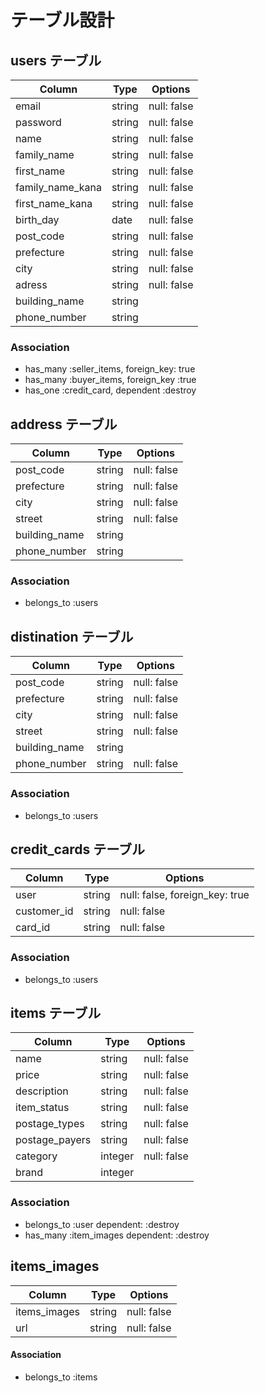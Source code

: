 # テーブル設計

## users テーブル

| Column            | Type   | Options     |
| --------          | ------ | ----------- |
| email             | string | null: false |
| password          | string | null: false |
| name              | string | null: false |
| family_name       | string | null: false |
| first_name        | string | null: false |
| family_name_kana  | string | null: false |
| first_name_kana   | string | null: false |
| birth_day         | date   | null: false |
| post_code         | string | null: false |
| prefecture        | string | null: false |
| city              | string | null: false |
| adress            | string | null: false |
| building_name     | string |             |
| phone_number      | string |             |

### Association
- has_many :seller_items, foreign_key: true
- has_many :buyer_items, foreign_key :true
- has_one :credit_card, dependent :destroy

## address テーブル
| Column            | Type   | Options     |
| --------          | ------ | ----------- |
| post_code         | string | null: false |
| prefecture        | string | null: false |
| city              | string | null: false |
| street            | string | null: false |
| building_name     | string |             |
| phone_number      | string |             |

### Association
- belongs_to :users

## distination テーブル

| Column            | Type   | Options     |
| --------          | ------ | ----------- |
| post_code         | string | null: false |
| prefecture        | string | null: false |
| city              | string | null: false |
| street            | string | null: false |
| building_name     | string |             |
| phone_number      | string | null: false |

### Association
- belongs_to :users

## credit_cards テーブル
| Column            | Type   | Options                        |
| --------          | ------ | -----------                    |
| user              | string | null: false, foreign_key: true |
| customer_id       | string | null: false                    |
| card_id           | string | null: false                    |

### Association
- belongs_to :users

## items テーブル
| Column           | Type       | Options                        |
| --------         | ------     | -----------                    |
| name             | string     | null: false                    |
| price            | string     | null: false                    |
| description      | string     | null: false                    |
| item_status      | string     | null: false                    |
| postage_types    | string     | null: false                    |
| postage_payers   | string     | null: false                    |
| category         | integer    | null: false                    |
| brand            | integer    |                                |

### Association
- belongs_to :user dependent: :destroy
- has_many :item_images dependent: :destroy

## items_images
| Column        | Type   | Options     |
| --------      | ------ | ----------- |
| items_images  | string | null: false |
| url           | string | null: false |

#### Association
- belongs_to :items